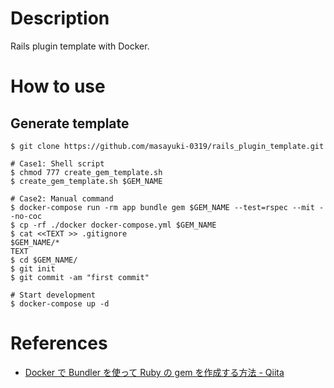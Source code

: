 # Description
Rails plugin template with Docker.

# How to use
## Generate template
```bash:bash
$ git clone https://github.com/masayuki-0319/rails_plugin_template.git

# Case1: Shell script
$ chmod 777 create_gem_template.sh
$ create_gem_template.sh $GEM_NAME

# Case2: Manual command
$ docker-compose run -rm app bundle gem $GEM_NAME --test=rspec --mit --no-coc
$ cp -rf ./docker docker-compose.yml $GEM_NAME
$ cat <<TEXT >> .gitignore
$GEM_NAME/*
TEXT
$ cd $GEM_NAME/
$ git init
$ git commit -am "first commit"
```

```bash:bash
# Start development
$ docker-compose up -d
```

# References

- [Docker で Bundler を使って Ruby の gem を作成する方法 \- Qiita](https://qiita.com/ogomr/items/80d639854068fd582d05)
